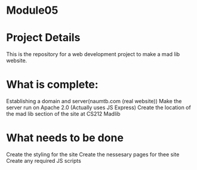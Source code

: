 # Module05
# Project Details
This is the repository for a web development project to make a mad lib website.
# What is complete:
Establishing a domain and server(naumtb.com (real website))
Make the server run on Apache 2.0 (Actually uses JS Express)
Create the location of the mad lib section of the site at CS212 Madlib
# What needs to be done
Create the styling for the site
Create the nessesary pages for thee site
Create any required JS scripts

